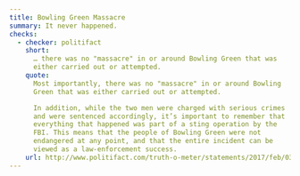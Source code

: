 ```yaml
---
title: Bowling Green Massacre
summary: It never happened.
checks:
  - checker: politifact
    short:
      … there was no "massacre" in or around Bowling Green that was
      either carried out or attempted.
    quote:
      Most importantly, there was no "massacre" in or around Bowling
      Green that was either carried out or attempted.

      In addition, while the two men were charged with serious crimes
      and were sentenced accordingly, it’s important to remember that
      everything that happened was part of a sting operation by the
      FBI. This means that the people of Bowling Green were not
      endangered at any point, and that the entire incident can be
      viewed as a law-enforcement success.
    url: http://www.politifact.com/truth-o-meter/statements/2017/feb/03/kellyanne-conway/fact-checking-kellyanne-conways-bowling-green-mass/
---
```

